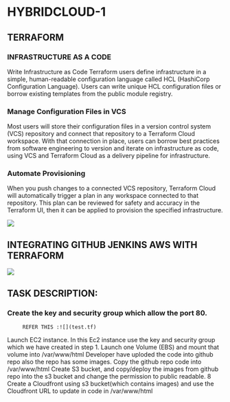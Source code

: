 # HYBRIDCLOUD-1


## TERRAFORM 

### INFRASTRUCTURE AS A CODE

Write Infrastructure as Code
Terraform users define infrastructure in a simple, human-readable configuration language called HCL (HashiCorp Configuration Language). Users can write unique HCL configuration files or borrow existing templates from the public module registry.

### Manage Configuration Files in VCS

Most users will store their configuration files in a version control system (VCS) repository and connect that repository to a Terraform Cloud workspace. With that connection in place, users can borrow best practices from software engineering to version and iterate on infrastructure as code, using VCS and Terraform Cloud as a delivery pipeline for infrastructure.

### Automate Provisioning

When you push changes to a connected VCS repository, Terraform Cloud will automatically trigger a plan in any workspace connected to that repository. This plan can be reviewed for safety and accuracy in the Terraform UI, then it can be applied to provision the specified infrastructure.

<img src="https://www.terraform.io/assets/images/terraform-overview/cli-howitworks-2x-0b1a3eb0.png" />



## INTEGRATING GITHUB JENKINS AWS WITH TERRAFORM



<img src="https://miro.medium.com/max/2400/0*VoKJItSlwsZXriPt" />






## TASK DESCRIPTION:
  ### Create the key and security group which allow the port 80.
  
         REFER THIS :![](test.tf)
  
  
   
Launch EC2 instance.
In this Ec2 instance use the key and security group which we have created in step 1.
Launch one Volume (EBS) and mount that volume into /var/www/html
Developer have uploded the code into github repo also the repo has some images.
Copy the github repo code into /var/www/html
Create S3 bucket, and copy/deploy the images from github repo into the s3 bucket and change the permission to public readable. 8 Create a Cloudfront using s3 bucket(which contains images) and use the Cloudfront URL to update in code in /var/www/html
